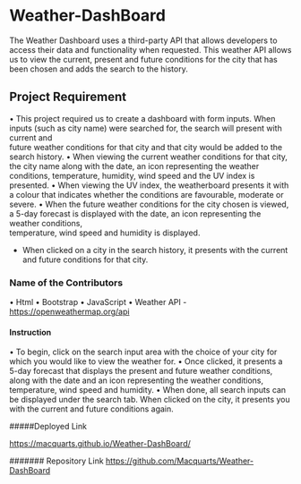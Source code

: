 # Weather-DashBoard

The Weather Dashboard uses a third-party API that allows developers to access their data and functionality when requested. This weather API allows us to view the current, present and future conditions for the city that has been chosen and adds the search to the history.

## Project Requirement

•	This project required us to create a dashboard with form inputs. When inputs (such as city name) were searched for, the search will present with current and  
  future weather conditions for that city and that city would be added to the search history.
•	When viewing the current weather conditions for that city, the city name along with the date, an icon representing the weather conditions, temperature, humidity, 
  wind speed and the UV index is presented.
•	When viewing the UV index, the weatherboard presents it with a colour that indicates whether the conditions are favourable, moderate or severe.
•	When the future weather conditions for the city chosen is viewed, a 5-day forecast is displayed with the date, an icon representing the weather conditions,  
  temperature, wind speed and humidity is displayed.
- When clicked on a city in the search history, it presents with the current and future conditions for that city.

### Name of the Contributors
•	Html
•	Bootstrap
•	JavaScript
•	Weather API - https://openweathermap.org/api

#### Instruction

•	To begin, click on the search input area with the choice of your city for which you would like to view the weather for.
•	Once clicked, it presents a 5-day forecast that displays the present and future weather conditions, along with the date and an icon representing the weather 
  conditions, temperature, wind speed and humidity.
•	When done, all search inputs can be displayed under the search tab. When clicked on the city, it presents you with the current and future conditions again.

#####Deployed Link

https://macquarts.github.io/Weather-DashBoard/

####### Repository Link
https://github.com/Macquarts/Weather-DashBoard

